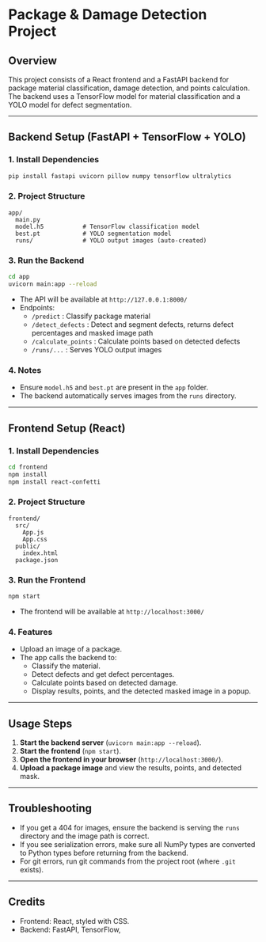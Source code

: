 # Package & Damage Detection Project

## Overview

This project consists of a React frontend and a FastAPI backend for package material classification, damage detection, and points calculation. The backend uses a TensorFlow model for material classification and a YOLO model for defect segmentation.

---

## Backend Setup (FastAPI + TensorFlow + YOLO)

### 1. Install Dependencies

```bash
pip install fastapi uvicorn pillow numpy tensorflow ultralytics
```

### 2. Project Structure

```
app/
  main.py
  model.h5           # TensorFlow classification model
  best.pt            # YOLO segmentation model
  runs/              # YOLO output images (auto-created)
```

### 3. Run the Backend

```bash
cd app
uvicorn main:app --reload
```

- The API will be available at `http://127.0.0.1:8000/`
- Endpoints:
  - `/predict` : Classify package material
  - `/detect_defects` : Detect and segment defects, returns defect percentages and masked image path
  - `/calculate_points` : Calculate points based on detected defects
  - `/runs/...` : Serves YOLO output images

### 4. Notes

- Ensure `model.h5` and `best.pt` are present in the `app` folder.
- The backend automatically serves images from the `runs` directory.

---

## Frontend Setup (React)

### 1. Install Dependencies

```bash
cd frontend
npm install
npm install react-confetti
```

### 2. Project Structure

```
frontend/
  src/
    App.js
    App.css
  public/
    index.html
  package.json
```

### 3. Run the Frontend

```bash
npm start
```

- The frontend will be available at `http://localhost:3000/`

### 4. Features

- Upload an image of a package.
- The app calls the backend to:
  - Classify the material.
  - Detect defects and get defect percentages.
  - Calculate points based on detected damage.
  - Display results, points, and the detected masked image in a popup.

---

## Usage Steps

1. **Start the backend server** (`uvicorn main:app --reload`).
2. **Start the frontend** (`npm start`).
3. **Open the frontend in your browser** (`http://localhost:3000/`).
4. **Upload a package image** and view the results, points, and detected mask.

---

## Troubleshooting

- If you get a 404 for images, ensure the backend is serving the `runs` directory and the image path is correct.
- If you see serialization errors, make sure all NumPy types are converted to Python types before returning from the backend.
- For git errors, run git commands from the project root (where `.git` exists).

---

## Credits

- Frontend: React, styled with CSS.
- Backend: FastAPI, TensorFlow,
